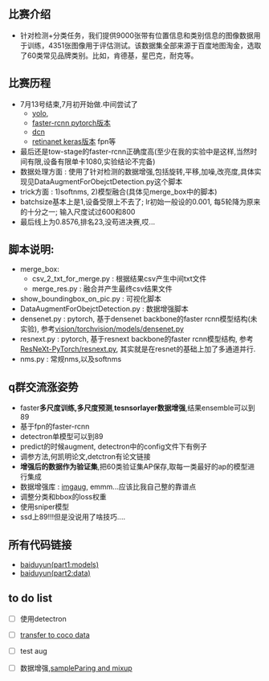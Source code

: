 ## 比赛介绍
- 针对检测+分类任务，我们提供9000张带有位置信息和类别信息的图像数据用于训练，4351张图像用于评估测试。该数据集全部来源于百度地图淘金，选取了60类常见品牌类别。比如，肯德基，星巴克，耐克等。

## 比赛历程
- 7月13号结束,7月初开始做.中间尝试了
    - [yolo](https://github.com/pjreddie/darknet),
    - [faster-rcnn pytorch版本](https://github.com/jwyang/faster-rcnn.pytorch)
    - [dcn](https://github.com/msracver/Deformable-ConvNets)
    - [retinanet keras版本](https://github.com/fizyr/keras-retinanet)
    fpn等
- 最后还是tow-stage的faster-rcnn正确度高(至少在我的实验中是这样,当然时间有限,设备有限单卡1080,实验结论不完备)
- 数据处理方面 : 使用了针对检测的数据增强,包括旋转,平移,加噪,改亮度,具体实现见DataAugmentForObejctDetection.py这个脚本
- trick方面 : 1)softnms, 2)模型融合(具体见merge_box中的脚本)
- batchsize基本上是1,设备受限上不去了; lr初始一般设的0.001, 每5轮降为原来的十分之一; 输入尺度试过600和800
- 最后线上为0.8576,排名23,没苟进决赛,哎...

## 脚本说明:
- merge_box:
    - csv_2_txt_for_merge.py : 根据结果csv产生中间txt文件
    - merge_res.py : 融合并产生最终csv结果文件
- show_boundingbox_on_pic.py : 可视化脚本
- DataAugmentForObejctDetection.py : 数据增强脚本
- densenet.py : pytorch, 基于densenet backbone的faster rcnn模型结构(未实验), 参考[vision/torchvision/models/densenet.py](https://github.com/pytorch/vision/blob/master/torchvision/models/densenet.py)
- resnext.py : pytorch, 基于resnext backbone的faster rcnn模型结构, 参考[ResNeXt-PyTorch/resnext.py](https://github.com/miraclewkf/ResNeXt-PyTorch/blob/master/resnext.py), 其实就是在resnet的基础上加了多通道并行.
- nms.py : 常规nms,以及softnms

## q群交流涨姿势
- faster**多尺度训练,多尺度预测**,**tesnsorlayer数据增强**,结果ensemble可以到89
- 基于fpn的faster-rcnn
- detectron单模型可以到89
- predict的时候augment, detectron中的config文件下有例子
- 调参方法,何凯明论文,detctron有论文链接
- **增强后的数据作为验证集**,把60类验证集AP保存,取每一类最好的ap的模型进行集成
- 数据增强库 : [imgaug](https://blog.csdn.net/u012897374/article/details/80142744), emmm...应该比我自己整的靠谱点
- 调整分类和bbox的loss权重
- 使用sniper模型
- ssd上89!!!但是没说用了啥技巧....

## 所有代码链接
- [baiduyun(part1:models)]()
- [baiduyun(part2:data)]()

## to do list
- [ ] 使用detectron
- [ ] [transfer to coco data](https://blog.csdn.net/qq_15969343/article/details/80848175)
- [ ] test aug
- [ ] 数据增强,[sampleParing and mixup](https://kexue.fm/)

